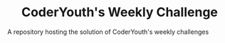 <h1 align="center">CoderYouth's Weekly Challenge</h1>
A repository hosting the solution of CoderYouth's weekly challenges

